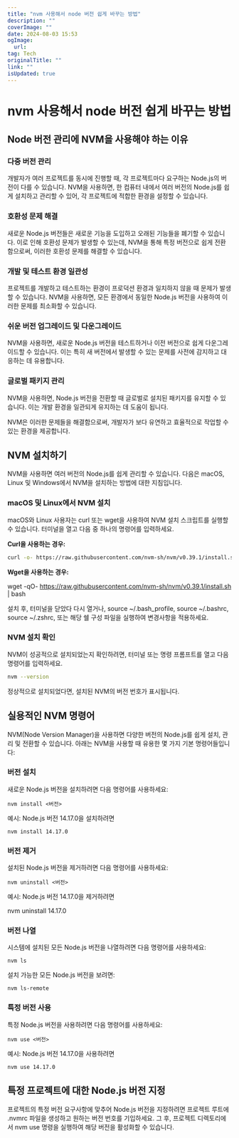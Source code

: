```yaml
---
title: "nvm 사용해서 node 버전 쉽게 바꾸는 방법"
description: ""
coverImage: ""
date: 2024-08-03 15:53
ogImage:
  url:
tag: Tech
originalTitle: ""
link: ""
isUpdated: true
---
```


# nvm 사용해서 node 버전 쉽게 바꾸는 방법

## Node 버전 관리에 NVM을 사용해야 하는 이유

### 다중 버전 관리

개발자가 여러 프로젝트를 동시에 진행할 때, 각 프로젝트마다 요구하는 Node.js의 버전이 다를 수 있습니다. NVM을 사용하면, 한 컴퓨터 내에서 여러 버전의 Node.js를 쉽게 설치하고 관리할 수 있어, 각 프로젝트에 적합한 환경을 설정할 수 있습니다.

### 호환성 문제 해결

새로운 Node.js 버전들은 새로운 기능을 도입하고 오래된 기능들을 폐기할 수 있습니다. 이로 인해 호환성 문제가 발생할 수 있는데, NVM을 통해 특정 버전으로 쉽게 전환함으로써, 이러한 호환성 문제를 해결할 수 있습니다.

### 개발 및 테스트 환경 일관성

<!-- seedividend - 사각형 -->

<ins class="adsbygoogle"
     style="display:block"
     data-ad-client="ca-pub-4877378276818686"
     data-ad-slot="1898504329"
     data-ad-format="auto"
     data-full-width-responsive="true"></ins>

<script>
     (adsbygoogle = window.adsbygoogle || []).push({});
</script>

프로젝트를 개발하고 테스트하는 환경이 프로덕션 환경과 일치하지 않을 때 문제가 발생할 수 있습니다. NVM을 사용하면, 모든 환경에서 동일한 Node.js 버전을 사용하여 이러한 문제를 최소화할 수 있습니다.

### 쉬운 버전 업그레이드 및 다운그레이드

NVM을 사용하면, 새로운 Node.js 버전을 테스트하거나 이전 버전으로 쉽게 다운그레이드할 수 있습니다. 이는 특히 새 버전에서 발생할 수 있는 문제를 사전에 감지하고 대응하는 데 유용합니다.

### 글로벌 패키지 관리

NVM을 사용하면, Node.js 버전을 전환할 때 글로벌로 설치된 패키지를 유지할 수 있습니다. 이는 개발 환경을 일관되게 유지하는 데 도움이 됩니다.

NVM은 이러한 문제들을 해결함으로써, 개발자가 보다 유연하고 효율적으로 작업할 수 있는 환경을 제공합니다.

## NVM 설치하기

NVM을 사용하면 여러 버전의 Node.js를 쉽게 관리할 수 있습니다. 다음은 macOS, Linux 및 Windows에서 NVM을 설치하는 방법에 대한 지침입니다.

### macOS 및 Linux에서 NVM 설치

<!-- seedividend - 사각형 -->

<ins class="adsbygoogle"
     style="display:block"
     data-ad-client="ca-pub-4877378276818686"
     data-ad-slot="1898504329"
     data-ad-format="auto"
     data-full-width-responsive="true"></ins>

<script>
     (adsbygoogle = window.adsbygoogle || []).push({});
</script>

macOS와 Linux 사용자는 curl 또는 wget을 사용하여 NVM 설치 스크립트를 실행할 수 있습니다. 터미널을 열고 다음 중 하나의 명령어를 입력하세요.

**Curl을 사용하는 경우:**

```bash
curl -o- https://raw.githubusercontent.com/nvm-sh/nvm/v0.39.1/install.sh | bash
```

**Wget을 사용하는 경우:**

wget -qO- https://raw.githubusercontent.com/nvm-sh/nvm/v0.39.1/install.sh | bash

설치 후, 터미널을 닫았다 다시 열거나, source ~/.bash_profile, source ~/.bashrc, source ~/.zshrc, 또는 해당 쉘 구성 파일을 실행하여 변경사항을 적용하세요.

### NVM 설치 확인

NVM이 성공적으로 설치되었는지 확인하려면, 터미널 또는 명령 프롬프트를 열고 다음 명령어를 입력하세요.

```bash
nvm --version
```

정상적으로 설치되었다면, 설치된 NVM의 버전 번호가 표시됩니다.

## 실용적인 NVM 명령어

NVM(Node Version Manager)을 사용하면 다양한 버전의 Node.js를 쉽게 설치, 관리 및 전환할 수 있습니다. 아래는 NVM을 사용할 때 유용한 몇 가지 기본 명령어들입니다:

### 버전 설치

새로운 Node.js 버전을 설치하려면 다음 명령어를 사용하세요:

```shell
nvm install <버전>
```

예시: Node.js 버전 14.17.0을 설치하려면

```shell
nvm install 14.17.0
```

### 버전 제거

설치된 Node.js 버전을 제거하려면 다음 명령어를 사용하세요:

```shell
nvm uninstall <버전>
```

<!-- seedividend - 사각형 -->

<ins class="adsbygoogle"
     style="display:block"
     data-ad-client="ca-pub-4877378276818686"
     data-ad-slot="1898504329"
     data-ad-format="auto"
     data-full-width-responsive="true"></ins>

<script>
     (adsbygoogle = window.adsbygoogle || []).push({});
</script>

예시: Node.js 버전 14.17.0을 제거하려면

nvm uninstall 14.17.0

### 버전 나열

시스템에 설치된 모든 Node.js 버전을 나열하려면 다음 명령어를 사용하세요:

```shell
nvm ls
```

설치 가능한 모든 Node.js 버전을 보려면:

```shell
nvm ls-remote
```

### 특정 버전 사용

특정 Node.js 버전을 사용하려면 다음 명령어를 사용하세요:

```shell
nvm use <버전>
```

예시: Node.js 버전 14.17.0을 사용하려면

```shell
nvm use 14.17.0
```

## 특정 프로젝트에 대한 Node.js 버전 지정

프로젝트의 특정 버전 요구사항에 맞추어 Node.js 버전을 지정하려면 프로젝트 루트에 .nvmrc 파일을 생성하고 원하는 버전 번호를 기입하세요. 그 후, 프로젝트 디렉토리에서 nvm use 명령을 실행하여 해당 버전을 활성화할 수 있습니다.
